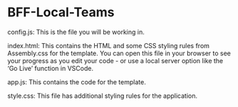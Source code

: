 # BFF-Local-Teams
config.js: This is the file you will be working in.

index.html: This contains the HTML and some CSS styling rules from Assembly.css for the template. You can open this file in your browser to see your progress as you edit your code - or use a local server option like the ‘Go Live’ function in VSCode.

app.js: This contains the code for the template.

style.css: This file has additional styling rules for the application.
